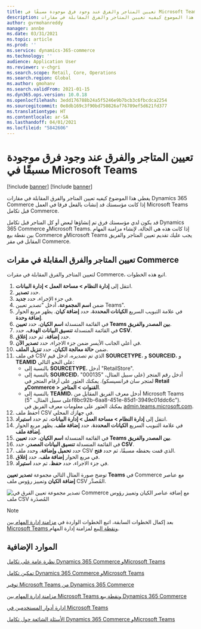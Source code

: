 ```yaml
---
title: تعيين المتاجر والفرق عند وجود فرق موجودة مسبقًا في Microsoft Teams
description: يغطي هذا الموضوع كيفيه تعيين المتاجر والفرق المقابلة في مقارات Dynamics 365 Commerce إذا كانت مؤسستك قد إنشات بالفعل فرقا في العمل Microsoft Teams قبل تكامل Commerce.
author: gvrmohanreddy
manager: annbe
ms.date: 03/31/2021
ms.topic: article
ms.prod: ''
ms.service: dynamics-365-commerce
ms.technology: ''
audience: Application User
ms.reviewer: v-chgri
ms.search.scope: Retail, Core, Operations
ms.search.region: Global
ms.author: gmohanv
ms.search.validFrom: 2021-01-15
ms.dyn365.ops.version: 10.0.18
ms.openlocfilehash: 3edd176788b24a5f5246e9b7bcb3c6fbcdca2254
ms.sourcegitcommit: 0e8db169c3f90bd750826af76709ef5d621fd377
ms.translationtype: HT
ms.contentlocale: ar-SA
ms.lasthandoff: 04/01/2021
ms.locfileid: "5842606"
---
```

# <a name="map-stores-and-teams-if-there-are-pre-existing-teams-in-microsoft-teams"></a>تعيين المتاجر والفرق عند وجود فرق موجودة مسبقًا في Microsoft Teams

[!include [banner](includes/banner.md)]
[!include [banner](includes/preview-banner.md)]

يغطي هذا الموضوع كيفيه تعيين المتاجر والفرق المقابلة في مقارات Dynamics 365 Commerce إذا كانت مؤسستك قد إنشات بالفعل فرقا في العمل Microsoft Teams قبل تكامل Commerce.

قد يكون لدي مؤسستك فرق تم إنشاؤها لبعض أو كل المتاجر قبل تكامل Dynamics 365 Commerce وMicrosoft Teams. إذا كانت هذه هي الحالة، لإنشاء مزامنة المهام بين نقطة بيع Commerce وMicrosoft Teams يجب عليك تقديم تعيين المتاجر والفريق المقابل في مقر Commerce.

## <a name="map-stores-and-corresponding-teams-in-commerce-headquarters"></a>تعيين المتاجر والفرق المقابلة في مقرات Commerce 

لتعيين المتاجر والفرق المقابلة في مقرات Commerce، اتبع هذه الخطوات.

1. انتقل إلى **إدارة النظام \> مساحة العمل \> إدارة البيانات**.
1. حدد **تصدير**. 
1. في جزء الإجراء، حدد **جديد**.
1. ضمن **اسم المجموعة**، أدخل "تصدير تعيين Teams".
1. في علامة التبويب السريع **الكيانات المحددة**، حدد **إضافة كيان**. يظهر مربع الحوار **إضافة وحدة**.  
1. في القائمة المنسدلة **اسم الكيان**، حدد **تعيين Teams بين المصدر والفريق**.
1. في القائمة المنسدلة **تنسيق البيانات الهدف**، حدد **CSV**.
1. حدد **إضافة**، ثم حدد **إغلاق**.
1. في أعلي الجانب الأيسر ضمن جزء الاجراء، حدد **تصدير الآن**.
1. ضمن **حالة معالجة الكيان**، حدد **تنزيل الملف**.
1. في ملف CSV الذي تم تصديره، ادخل قيم **SOURCETYPE**، و **SOURCEID**، و **TEAMID** على النحو التالي:
    - بالنسبة إلى **SOURCETYPE**، أدخل "RetailStore". 
    - بالنسبة إلى **SOURCEID**، أدخل رقم المتجر (على سبيل المثال، "000135" لمتجر سان فرانسيسكو). يمكنك العثور على أرقام المتجر في **Retail وCommerce \> القنوات \> المتاجر**.
    - بالنسبة إلى **TEAMID**، أدخل معرف الفريق المقابل من Microsoft Teams (على سبيل المثال، "5f8bc92b-6aa8-451e-85d1-3949c01ddc6c"). يمكنك العثور على معلومات معرف الفريق في [admin.teams.microsoft.com](https://admin.teams.microsoft.com).
1. احفظ ملف CSV في جهازك المحلي.
1. انتقل إلى **إدارة النظام \> مساحة العمل \> إدارة البيانات**، ثم حدد **استيراد**.
1. في علامة التبويب السريع **الكيانات المحددة**، حدد **إضافة ملف**. يظهر مربع الحوار **إضافة ملف**.
1. في القائمة المنسدلة **اسم الكيان**، حدد **تعيين Teams بين المصدر والفريق**.
1. في القائمة المنسدلة **تنسيق البيانات المصدر**، حدد **CSV**.
1. حدد **تحميل وإضافة**، وحدد ملف CSV الذي قمت بحفظه مسبقًا، ثم حدد **فتح**.
1. في مربع الحوار **إضافة ملف**، حدد **إغلاق**.
1. في جزء الاجراء، حدد **حفظ**، ثم حدد **استيراد**.

توضح صورة المثال التالي مجموعة **تصدير تعيين Teams** في Commerce مع عناصر **إضافة الكيان** وتمييز رؤوس ملف CSV المُصدَّر.

![تصدير مجموعة تعيين الفرق في Commerce مع إضافة عناصر الكيان وتمييز رؤوس ملف CSV المُصدَرة](media/d365-commerce-data-mgmt-export-entity.png)

> [!NOTE]
> بعد إكمال الخطوات السابقة، اتبع الخطوات الواردة في [مزامنة إدارة المهام بين Microsoft Teams ونقطة البيع](synchronize-tasks-teams-pos.md) لمزامنة إدارة المهام. 

## <a name="additional-resources"></a>الموارد الإضافية

[نظرة عامة على تكامل Dynamics 365 Commerce وMicrosoft Teams](commerce-teams-integration.md)

[تمكين تكامل Dynamics 365 Commerce وMicrosoft Teams](enable-teams-integration.md)

[توفير Microsoft Teams من Dynamics 365 Commerce](provision-teams-from-commerce.md)

[مزامنة إدارة المهام بين Microsoft Teams ونقطة بيع Dynamics 365 Commerce](synchronize-tasks-teams-pos.md)

[إدارة أدوار المستخدمين في Microsoft Teams](manage-user-roles-teams.md)

[الأسئلة الشائعة حول تكامل Dynamics 365 Commerce وMicrosoft Teams](teams-integration-faq.md)
